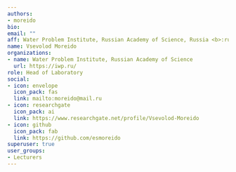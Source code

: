 ```yaml
---
authors:
- moreido
bio:
email: ""
aff: Water Problem Institute, Russian Academy of Science, Russia <b>:ru:</b>
name: Vsevolod Moreido
organizations:
- name: Water Problem Institute, Russian Academy of Science
  url: https://iwp.ru/
role: Head of Laboratory
social:
- icon: envelope
  icon_pack: fas
  link: mailto:moreido@mail.ru
- icon: researchgate
  icon_pack: ai
  link: https://www.researchgate.net/profile/Vsevolod-Moreido
- icon: github
  icon_pack: fab
  link: https://github.com/esmoreido
superuser: true
user_groups:
- Lecturers
---
```



